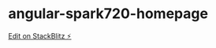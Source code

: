 # angular-spark720-homepage

[Edit on StackBlitz ⚡️](https://stackblitz.com/edit/angular-spark720-homepage)